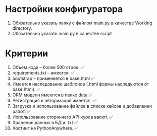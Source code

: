 # Настройки конфигуратора
1. Обязательно указать папку с файлом main.py в качестве Working directory.
2. Обязательно указать main.py в качестве script

# Критерии
1. Объём кода – более 500 строк. ✅
2. requirements.txt – имеется. ✅
3. bootstrap – применяется в base.html ✅
4. Имеется наследование шаблонов (.html формы наследуются от base.html). ✅
5. ORM модели имеются в папке data ✅
6. Регистрация и авторизация имеется. ✅
7. Загрузка и использование файлов в списке кейсов и добавлении работ. ✅
8. Использование стороннего API курса валют. ✅
9. Хранение данных в БД и .txt ✅
10. Хостинг на PythonAnywhere. ✅

